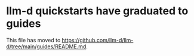 # llm-d quickstarts have graduated to guides

This file has moved to <https://github.com/llm-d/llm-d/tree/main/guides/README.md>.
